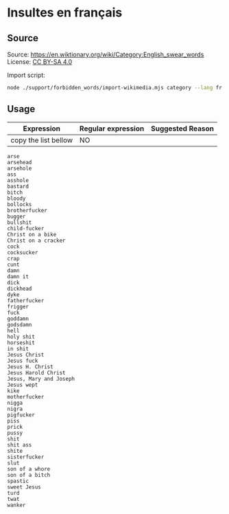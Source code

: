 # Insultes en français

## Source

Source: https://en.wiktionary.org/wiki/Category:English_swear_words
License: [CC BY-SA 4.0](https://creativecommons.org/licenses/by-sa/4.0/deed.fr)

Import script:

```bash
node ./support/forbidden_words/import-wikimedia.mjs category --lang fr --service wiktionary --category 'English_swear_words'
```

## Usage

| Expression | Regular expression | Suggested Reason |
|--|--|--|
| copy the list bellow | NO | |

```text
arse
arsehead
arsehole
ass
asshole
bastard
bitch
bloody
bollocks
brotherfucker
bugger
bullshit
child-fucker
Christ on a bike
Christ on a cracker
cock
cocksucker
crap
cunt
damn
damn it
dick
dickhead
dyke
fatherfucker
frigger
fuck
goddamn
godsdamn
hell
holy shit
horseshit
in shit
Jesus Christ
Jesus fuck
Jesus H. Christ
Jesus Harold Christ
Jesus, Mary and Joseph
Jesus wept
kike
motherfucker
nigga
nigra
pigfucker
piss
prick
pussy
shit
shit ass
shite
sisterfucker
slut
son of a whore
son of a bitch
spastic
sweet Jesus
turd
twat
wanker
```
